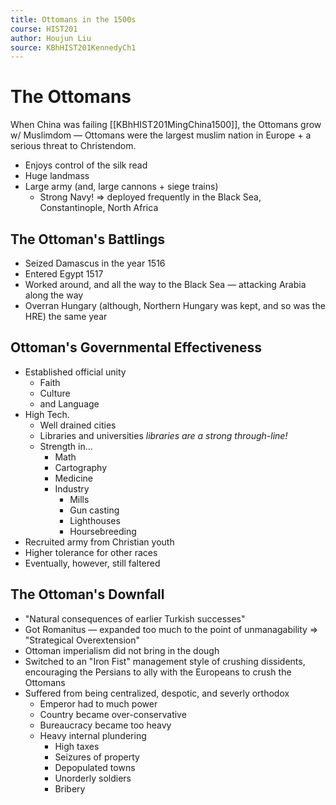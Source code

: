 ```yaml
---
title: Ottomans in the 1500s
course: HIST201
author: Houjun Liu
source: KBhHIST201KennedyCh1
---
```


# The Ottomans

 When China was failing [[KBhHIST201MingChina1500]], the Ottomans grow w/ Muslimdom — Ottomans were the largest muslim nation in Europe + a serious threat to Christendom.
 
* Enjoys control of the silk read
* Huge landmass
* Large army (and, large cannons + siege trains)
    * Strong Navy! => deployed frequently in the Black Sea, Constantinople, North Africa
        
## The Ottoman's Battlings
* Seized Damascus in the year 1516
* Entered Egypt 1517
* Worked around, and all the way to the Black Sea — attacking Arabia along the way
* Overran Hungary (although, Northern Hungary was kept, and so was the HRE) the same year

## Ottoman's Governmental Effectiveness
* Established official unity  
    *  Faith
    *  Culture
    *  and Language
* High Tech.
    * Well drained cities
    * Libraries and universities _libraries are a strong through-line!_
    * Strength in…
        * Math
        * Cartography
        * Medicine
        * Industry
            * Mills
            * Gun casting
            * Lighthouses
            * Hoursebreeding
* Recruited army from Christian youth
* Higher tolerance for other races
* Eventually, however, still faltered

## The Ottoman's Downfall
* "Natural consequences of earlier Turkish successes"
* Got Romanitus — expanded too much to the point of unmanagability => "Strategical Overextension"
* Ottoman imperialism did not bring in the dough
* Switched to an "Iron Fist" management style of crushing dissidents, encouraging the Persians to ally with the Europeans to crush the Ottomans
* Suffered from being centralized, despotic, and severly orthodox
    * Emperor had to much power
    * Country became over-conservative
    * Bureaucracy became too heavy
    * Heavy internal plundering
        * High taxes
        * Seizures of property 
        * Depopulated towns
        * Unorderly soldiers
        * Bribery